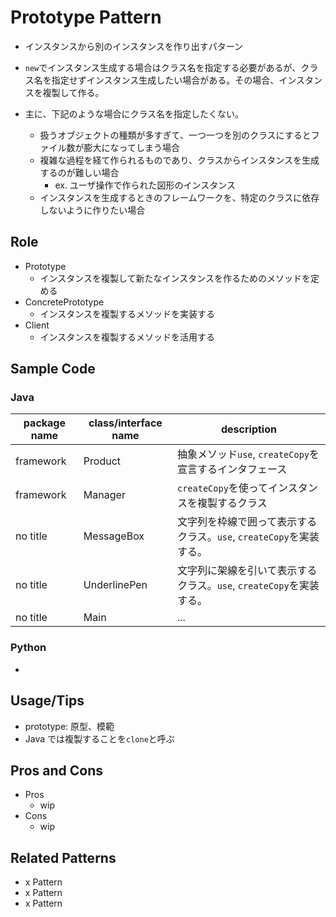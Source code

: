 # Prototype Pattern

- インスタンスから別のインスタンスを作り出すパターン

- `new`でインスタンス生成する場合はクラス名を指定する必要があるが、クラス名を指定せずインスタンス生成したい場合がある。その場合、インスタンスを複製して作る。
- 主に、下記のような場合にクラス名を指定したくない。
  - 扱うオブジェクトの種類が多すぎて、一つ一つを別のクラスにするとファイル数が膨大になってしまう場合
  - 複雑な過程を経て作られるものであり、クラスからインスタンスを生成するのが難しい場合
    - ex. ユーザ操作で作られた図形のインスタンス
  - インスタンスを生成するときのフレームワークを、特定のクラスに依存しないように作りたい場合

## Role

- Prototype
  - インスタンスを複製して新たなインスタンスを作るためのメソッドを定める
- ConcretePrototype
  - インスタンスを複製するメソッドを実装する
- Client
  - インスタンスを複製するメソッドを活用する

## Sample Code

### Java

| package name | class/interface name | description                                                         |
| ------------ | -------------------- | ------------------------------------------------------------------- |
| framework    | Product              | 抽象メソッド`use`, `createCopy`を宣言するインタフェース             |
| framework    | Manager              | `createCopy`を使ってインスタンスを複製するクラス                    |
| no title     | MessageBox           | 文字列を枠線で囲って表示するクラス。`use`, `createCopy`を実装する。 |
| no title     | UnderlinePen         | 文字列に架線を引いて表示するクラス。`use`, `createCopy`を実装する。 |
| no title     | Main                 | ...                                                                 |

### Python

-

## Usage/Tips

- prototype: 原型、模範
- Java では複製することを`clone`と呼ぶ

## Pros and Cons

- Pros
  - wip
- Cons
  - wip

## Related Patterns

- x Pattern
- x Pattern
- x Pattern
